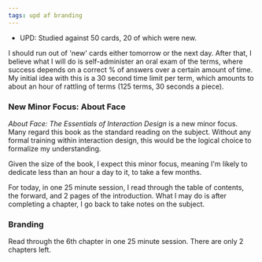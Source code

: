 ```yaml
---
tags: upd af branding
---
```


* UPD: Studied against 50 cards, 20 of which were new.

I should run out of 'new' cards either tomorrow or the next day. After that, I believe what I will do is self-administer an oral exam of the terms, where success depends on a correct % of answers over a certain amount of time. My initial idea with this is a 30 second time limit per term, which amounts to about an hour of rattling of terms (125 terms, 30 seconds a piece). 

### New Minor Focus: About Face

*About Face: The Essentials of Interaction Design* is a new minor focus. Many regard this book as the standard reading on the subject. Without any formal training within interaction design, this would be the logical choice to formalize my understanding.

Given the size of the book, I expect this minor focus, meaning I'm likely to dedicate less than an hour a day to it, to take a few months. 

For today, in one 25 minute session, I read through the table of contents, the forward, and 2 pages of the introduction. What I may do is after completing a chapter, I go back to take notes on the subject.

### Branding

Read through the 6th chapter in one 25 minute session. There are only 2 chapters left.
